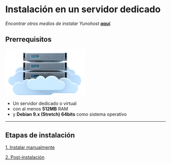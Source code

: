 # Instalación en un servidor dedicado

*Encontrar otros medios de instalar Yunohost **[aquí](/install_es)**.*

## Prerrequisitos

<img src="/images/vps.png" width=250>

* Un servidor dedicado o virtual
* con al menos **512MB** RAM
* y **Debian 9.x (Stretch) 64bits** como sistema operativo

---

## Etapas de instalación

<a class="btn btn-lg btn-default" href="/install_manually_es">1. Instalar manualmente</a>

<a class="btn btn-lg btn-default" href="/postinstall_es">2. Post-instalación</a>

